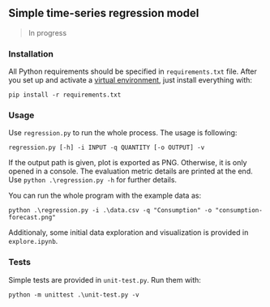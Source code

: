 ## Simple time-series regression model

> In progress

### Installation

All Python requirements should be specified in `requirements.txt` file.
After you set up and activate a [virtual environment](https://docs.python.org/3/library/venv.html), just install everything with:

```
pip install -r requirements.txt
```

### Usage

Use `regression.py` to run the whole process. The usage is following: 
```
regression.py [-h] -i INPUT -q QUANTITY [-o OUTPUT] -v
```

If the output path is given, plot is exported as PNG. Otherwise, it is only opened in a console. The evaluation metric details are printed at the end. Use `python .\regression.py -h` for further details.

You can run the whole program with the example data as:
```
python .\regression.py -i .\data.csv -q "Consumption" -o "consumption-forecast.png"
```

Additionaly, some initial data exploration and visualization is provided in `explore.ipynb`.


### Tests

Simple tests are provided in `unit-test.py`. Run them with:
```
python -m unittest .\unit-test.py -v
```